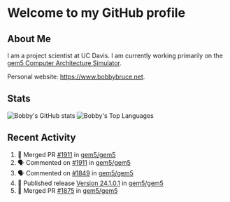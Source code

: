 # Welcome to my GitHub profile

## About Me

I am a project scientist at UC Davis. I am currently working primarily on the [gem5 Computer Architecture Simulator](https://github.com/gem5).

Personal website: <https://www.bobbybruce.net>.

## Stats

![Bobby's GitHub stats](https://github-readme-stats.vercel.app/api?username=bobbyrbruce&show_icons=true&theme=responsive&include_all_commits=true&count_private=true&show=reviews&disable_animations=true)
![Bobby's Top Languages ](https://github-readme-stats.vercel.app/api/top-langs/?username=bobbyrbruce&layout=compact&theme=responsive&count_private=true&langs_count=10&disable_animations=true)

## Recent Activity

<!--START_SECTION:activity-->
1. 🎉 Merged PR [#1911](https://github.com/gem5/gem5/pull/1911) in [gem5/gem5](https://github.com/gem5/gem5)
2. 🗣 Commented on [#1911](https://github.com/gem5/gem5/pull/1911#issuecomment-2587750588) in [gem5/gem5](https://github.com/gem5/gem5)
3. 🗣 Commented on [#1849](https://github.com/gem5/gem5/pull/1849#issuecomment-2586921931) in [gem5/gem5](https://github.com/gem5/gem5)
4. 🚀 Published release [Version 24.1.0.1](https://github.com/gem5/gem5/releases/tag/v24.1.0.1) in [gem5/gem5](https://github.com/gem5/gem5)
5. 🎉 Merged PR [#1875](https://github.com/gem5/gem5/pull/1875) in [gem5/gem5](https://github.com/gem5/gem5)
<!--END_SECTION:activity-->
